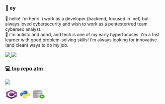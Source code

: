 ### 👤 ey

💫 hello! i'm henri. i work as a developer (backend, focused in .net) but always loved cybersecurity and wish to work as a pentester/red team cybersec analyst. </br>
🧬 i'm autistc and adhd, and tech is one of my early hyperfocuses. i'm a fast learner with good problem-solving skills! i'm always looking for innovative (and clean) ways to do my job.

<div>
  <a href="https://github.com/okazyu">
  <img height="160em" src="https://github-readme-stats.vercel.app/api?username=okazyu&show_icons=&theme=synthwave&include_all_commits=true&count_private=true"/>
  <img height="160em" src="https://github-readme-stats.vercel.app/api/top-langs/?username=okazyu&hide_progress=true&langs_count=7&theme=synthwave"/>
    
</div>

### 💻 top repo atm

<a href="https://github.com/okazyu/csharp-cases">
  <img align="center" src="https://github-readme-stats.vercel.app/api/pin/?username=okazyu&repo=csharp-cases&theme=synthwave" />
</a>



<div style="display: inline_block"><br>
  <img align="center" alt="Linne-Csharp" height="30" width="40" src="https://raw.githubusercontent.com/devicons/devicon/master/icons/csharp/csharp-original.svg">
  <img align="center" alt="Linne-Python" height="30" width="40" src="https://raw.githubusercontent.com/devicons/devicon/master/icons/python/python-original.svg">
  <img align="center" alt="Linne-SQL" height="30" width="40" src="https://raw.githubusercontent.com/devicons/devicon/master/icons/sqldeveloper/sqldeveloper-original.svg">
</div>
